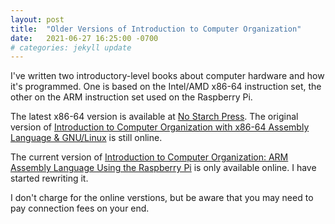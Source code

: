 ```yaml
---
layout: post
title:  "Older Versions of Introduction to Computer Organization"
date:   2021-06-27 16:25:00 -0700
# categories: jekyll update
---
```

I've written two introductory-level books about computer hardware and how it's programmed. One is based on the Intel/AMD x86-64 instruction set, the other on the ARM instruction set used on the Raspberry Pi.

The latest x86-64 version is available at
[No Starch Press](https://nostarch.com/).
The original version of
[Introduction to Computer Organization with x86-64 Assembly Language & GNU/Linux](http://bob.cs.sonoma.edu/)
is still online.

The current version of [Introduction to Computer Organization: ARM Assembly Language Using the Raspberry Pi](http://bob.cs.sonoma.edu/)
is only available online. I have started rewriting it.

I don't charge for the online verstions, but be aware that you may need to pay connection fees on your end.
